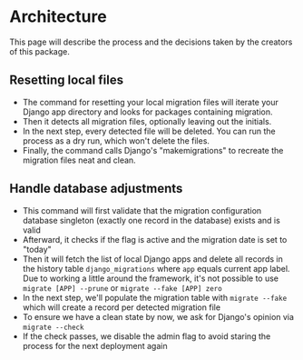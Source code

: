 # Architecture

This page will describe the process and the decisions taken by the creators of this package.

## Resetting local files

* The command for resetting your local migration files will iterate your Django app directory and looks for packages
  containing migration.
* Then it detects all migration files, optionally leaving out the initials.
* In the next step, every detected file will be deleted. You can run the process as a dry run, which won't delete the
  files.
* Finally, the command calls Django's "makemigrations" to recreate the migration files neat and clean.

## Handle database adjustments

* This command will first validate that the migration configuration database singleton (exactly one record in the
  database) exists and is valid
* Afterward, it checks if the flag is active and the migration date is set to "today"
* Then it will fetch the list of local Django apps and delete all records in the history table `django_migrations`
  where `app` equals current app label. Due to working a little around the framework, it's not possible to
  use `migrate [APP] --prune` or `migrate --fake [APP] zero`
* In the next step, we'll populate the migration table with `migrate --fake` which will create a record per detected
  migration file
* To ensure we have a clean state by now, we ask for Django's opinion via `migrate --check`
* If the check passes, we disable the admin flag to avoid staring the process for the next deployment again
